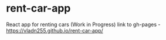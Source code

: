 # rent-car-app
React app for renting cars (Work in Progress)
link to gh-pages - https://vladn255.github.io/rent-car-app/
